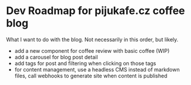 # Dev Roadmap for pijukafe.cz coffee blog

What I want to do with the blog. Not necessarily in this order, but likely.

- add a new component for coffee review with basic coffee (WIP)
- add a carousel for blog post detail
- add tags for post and filtering when clicking on those tags
- for content management, use a headless CMS instead of markdown files, call webhooks to generate site when content is published
